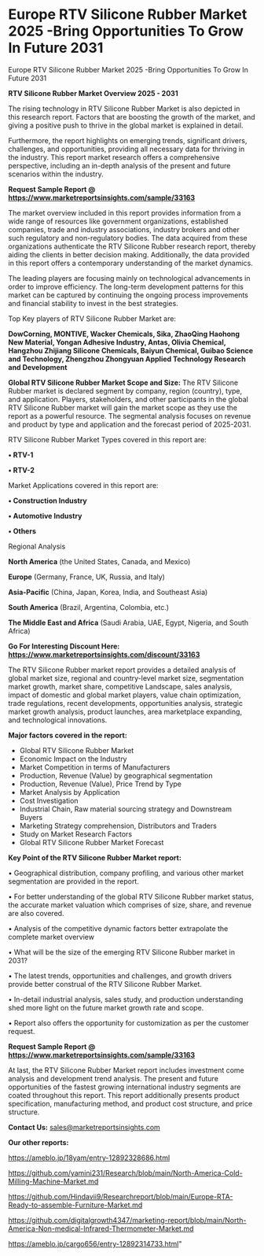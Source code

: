 # Europe RTV Silicone Rubber Market 2025 -Bring Opportunities To Grow In Future 2031
Europe RTV Silicone Rubber Market 2025 -Bring Opportunities To Grow In Future 2031

<Strong> RTV Silicone Rubber Market Overview 2025 - 2031</strong>

The rising technology in RTV Silicone Rubber Market is also depicted in this research report. Factors that are boosting the growth of the market, and giving a positive push to thrive in the global market is explained in detail.

Furthermore, the report highlights on emerging trends, significant drivers, challenges, and opportunities, providing all necessary data for thriving in the industry. This report market research offers a comprehensive perspective, including an in-depth analysis of the present and future scenarios within the industry.

<strong>Request Sample Report @ <a href=https://www.marketreportsinsights.com/sample/33163>https://www.marketreportsinsights.com/sample/33163</a></strong>

The market overview included in this report provides information from a wide range of resources like government organizations, established companies, trade and industry associations, industry brokers and other such regulatory and non-regulatory bodies. The data acquired from these organizations authenticate the RTV Silicone Rubber research report, thereby aiding the clients in better decision making. Additionally, the data provided in this report offers a contemporary understanding of the market dynamics.

The leading players are focusing mainly on technological advancements in order to improve efficiency. The long-term development patterns for this market can be captured by continuing the ongoing process improvements and financial stability to invest in the best strategies.

Top Key players of RTV Silicone Rubber Market are:

<strong>DowCorning, MONTIVE, Wacker Chemicals, Sika, ZhaoQing Haohong New Material, Yongan Adhesive Industry, Antas, Olivia Chemical, Hangzhou Zhijiang Silicone Chemicals, Baiyun Chemical, Guibao Science and Technology, Zhengzhou Zhongyuan Applied Technology Research and Development</strong>

<strong><b>Global RTV Silicone Rubber Market Scope and Size:</b></strong>
The RTV Silicone Rubber market is declared segment by company, region (country), type, and application. Players, stakeholders, and other participants in the global RTV Silicone Rubber market will gain the market scope as they use the report as a powerful resource. The segmental analysis focuses on revenue and product by type and application and the forecast period of 2025-2031.

RTV Silicone Rubber Market Types covered in this report are:

<strong>•  RTV-1

•  RTV-2</strong>

Market Applications covered in this report are:

<strong>•  Construction Industry

•  Automotive Industry

•  Others</strong> 

Regional Analysis

<strong>North America</strong> (the United States, Canada, and Mexico)

<strong>Europe</strong> (Germany, France, UK, Russia, and Italy)

<strong>Asia-Pacific</strong> (China, Japan, Korea, India, and Southeast Asia)

<strong>South America</strong> (Brazil, Argentina, Colombia, etc.)

<strong>The Middle East and Africa</strong> (Saudi Arabia, UAE, Egypt, Nigeria, and South Africa)

<strong>Go For Interesting Discount Here: <a href=https://www.marketreportsinsights.com/discount/33163>https://www.marketreportsinsights.com/discount/33163</a></strong>

The RTV Silicone Rubber market report provides a detailed analysis of global market size, regional and country-level market size, segmentation market growth, market share, competitive Landscape, sales analysis, impact of domestic and global market players, value chain optimization, trade regulations, recent developments, opportunities analysis, strategic market growth analysis, product launches, area marketplace expanding, and technological innovations.

<strong><b>Major factors covered in the report:</b></strong>
<ul>
  <li>Global RTV Silicone Rubber Market </li>
  <li>Economic Impact on the Industry</li>
  <li>Market Competition in terms of Manufacturers</li>
  <li>Production, Revenue (Value) by geographical segmentation</li>
  <li>Production, Revenue (Value), Price Trend by Type</li>
  <li>Market Analysis by Application</li>
  <li>Cost Investigation</li>
  <li>Industrial Chain, Raw material sourcing strategy and Downstream Buyers</li>
  <li>Marketing Strategy comprehension, Distributors and Traders</li>
  <li>Study on Market Research Factors</li>
  <li>Global RTV Silicone Rubber Market Forecast</li>
</ul>

<strong><b>Key Point of the RTV Silicone Rubber Market report:</b></strong>

• Geographical distribution, company profiling, and various other market segmentation are provided in the report.

• For better understanding of the global RTV Silicone Rubber market status, the accurate market valuation which comprises of size, share, and revenue are also covered.

• Analysis of the competitive dynamic factors better extrapolate the complete market overview

• What will be the size of the emerging RTV Silicone Rubber market in 2031?

• The latest trends, opportunities and challenges, and growth drivers provide better construal of the RTV Silicone Rubber Market.

• In-detail industrial analysis, sales study, and production understanding shed more light on the future market growth rate and scope.

• Report also offers the opportunity for customization as per the customer request.

<strong>Request Sample Report @ <a href=https://www.marketreportsinsights.com/sample/33163>https://www.marketreportsinsights.com/sample/33163</a></strong>

At last, the RTV Silicone Rubber Market report includes investment come analysis and development trend analysis. The present and future opportunities of the fastest growing international industry segments are coated throughout this report. This report additionally presents product specification, manufacturing method, and product cost structure, and price structure.

<strong>Contact Us:</strong>
sales@marketreportsinsights.com

<strong>Our other reports:</strong>

<a href=https://ameblo.jp/18yam/entry-12892328686.html>https://ameblo.jp/18yam/entry-12892328686.html</a>

<a href=https://github.com/yamini231/Research/blob/main/North-America-Cold-Milling-Machine-Market.md>https://github.com/yamini231/Research/blob/main/North-America-Cold-Milling-Machine-Market.md</a>

<a href=https://github.com/Hindavii9/Researchreport/blob/main/Europe-RTA-Ready-to-assemble-Furniture-Market.md>https://github.com/Hindavii9/Researchreport/blob/main/Europe-RTA-Ready-to-assemble-Furniture-Market.md</a>

<a href=https://github.com/digitalgrowth4347/marketing-report/blob/main/North-America-Non-medical-Infrared-Thermometer-Market.md>https://github.com/digitalgrowth4347/marketing-report/blob/main/North-America-Non-medical-Infrared-Thermometer-Market.md</a>

<a href=https://ameblo.jp/cargo656/entry-12892314733.html>https://ameblo.jp/cargo656/entry-12892314733.html</a>"
